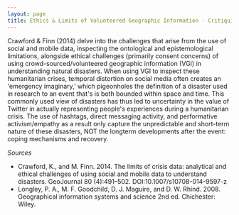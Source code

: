 ```yaml
---
layout: page
title: Ethics & Limits of Volunteered Geographic Information - Critiquing Humanitarian GIS
---
```


Crawford & Finn (2014) delve into the challenges that arise from the use of social and mobile data, inspecting the ontological and epistemological limitations, alongside ethical challenges (primarily consent concerns) of using crowd-sourced/volunteered geographic information (VGI) in understanding natural disasters. When using VGI to inspect these humanitarian crises, temporal distortion on social media often creates an 'emergency imaginary,' which pigeonholes the definition of a disaster used in research to an event that's is both bounded within space and time. This commonly used view of disasters has thus led to uncertainty in the value of Twitter in actually representing people's experiences during a humanitarian crisis. The use of hashtags, direct messaging activity, and performative activism/empathy as a result only capture the unpredictable and short-term nature of these disasters, NOT the longterm developments after the event: coping mechanisms and recovery.

*Sources*
- Crawford, K., and M. Finn. 2014. The limits of crisis data: analytical and ethical challenges of using social and mobile data to understand disasters. GeoJournal 80 (4):491–502. DOI:10.1007/s10708-014-9597-z
- Longley, P. A., M. F. Goodchild, D. J. Maguire, and D. W. Rhind. 2008. Geographical information systems and science 2nd ed. Chichester: Wiley.
